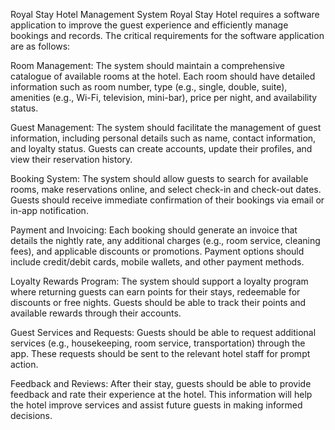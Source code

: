 Royal Stay Hotel Management System
Royal Stay Hotel requires a software application to improve the guest experience and efficiently manage bookings and records. The critical requirements for the software application are as follows:

Room Management: The system should maintain a comprehensive catalogue of available rooms at the hotel. Each room should have detailed information such as room number, type (e.g., single, double, suite), amenities (e.g., Wi-Fi, television, mini-bar), price per night, and availability status.

Guest Management: The system should facilitate the management of guest information, including personal details such as name, contact information, and loyalty status. Guests can create accounts, update their profiles, and view their reservation history.

Booking System: The system should allow guests to search for available rooms, make reservations online, and select check-in and check-out dates. Guests should receive immediate confirmation of their bookings via email or in-app notification.

Payment and Invoicing: Each booking should generate an invoice that details the nightly rate, any additional charges (e.g., room service, cleaning fees), and applicable discounts or promotions. Payment options should include credit/debit cards, mobile wallets, and other payment methods.

Loyalty Rewards Program: The system should support a loyalty program where returning guests can earn points for their stays, redeemable for discounts or free nights. Guests should be able to track their points and available rewards through their accounts.

Guest Services and Requests: Guests should be able to request additional services (e.g., housekeeping, room service, transportation) through the app. These requests should be sent to the relevant hotel staff for prompt action.

Feedback and Reviews: After their stay, guests should be able to provide feedback and rate their experience at the hotel. This information will help the hotel improve services and assist future guests in making informed decisions.
